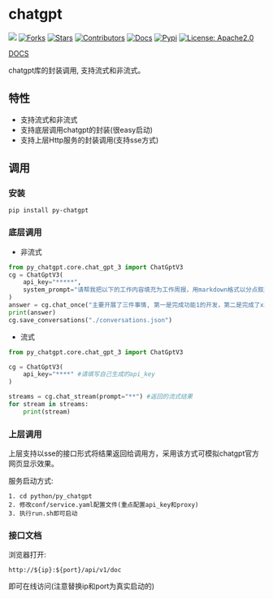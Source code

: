 # chatgpt

![](https://img.shields.io/badge/language-python-blue.svg)
[![Forks](https://img.shields.io/github/forks/rosemary666/chatgpt)](https://img.shields.io/github/forks/rosemary666/chatgpt)
[![Stars](https://img.shields.io/github/stars/rosemary666/chatgpt)](https://img.shields.io/github/stars/rosemary666/chatgpt)
[![Contributors](https://img.shields.io/github/contributors/rosemary666/chatgpt)](https://github.com/rosemary666/chatgpt/graphs/contributors)
[![Docs](https://github.com/rosemary666/chatgpt/actions/workflows/deploy_doc.yaml/badge.svg)](https://github.com/rosemary666/chatgpt/actions/workflows/deploy_doc.yaml)
[![Pypi](https://github.com/rosemary666/chatgpt/actions/workflows/publish_pypi.yaml/badge.svg)](https://github.comrosemary666/chatgpt/actions/workflows/publish_pypi.yaml)
[![License: Apache2.0](https://img.shields.io/github/license/rosemary666/chatgpt)](https://github.com/rosemary666/chatgpt/blob/main/LICENSE)

[DOCS](https://rosemary666.github.io/chatgpt/)

chatgpt库的封装调用, 支持流式和非流式。

## 特性
- 支持流式和非流式
- 支持底层调用chatgpt的封装(很easy启动)
- 支持上层Http服务的封装调用(支持sse方式)

## 调用

### 安装
```shell
pip install py-chatgpt
```

### 底层调用 
- 非流式
```python
from py_chatgpt.core.chat_gpt_3 import ChatGptV3
cg = ChatGptV3(
    api_key="*****",
    system_prompt="请帮我把以下的工作内容填充为工作周报，用markdown格式以分点叙述的方式输出:",
)
answer = cg.chat_once("主要开展了三件事情, 第一是完成功能1的开发，第二是完成了xx的需求评审，第三是接待了xx客户")
print(answer)
cg.save_conversations("./conversations.json")
```

- 流式
```python
from py_chatgpt.core.chat_gpt_3 import ChatGptV3

cg = ChatGptV3(
    api_key="****" #请填写自己生成的api_key
)

streams = cg.chat_stream(prompt="**") #返回的流式结果
for stream in streams:
    print(stream)
```

### 上层调用
上层支持以sse的接口形式将结果返回给调用方，采用该方式可模拟chatgpt官方网页显示效果。

服务启动方式: 
```shell
1. cd python/py_chatgpt      
2. 修改conf/service.yaml配置文件(重点配置api_key和proxy)      
3. 执行run.sh即可启动   
```
     

### 接口文档
浏览器打开:
```shell
http://${ip}:${port}/api/v1/doc
```
即可在线访问(注意替换ip和port为真实启动的)